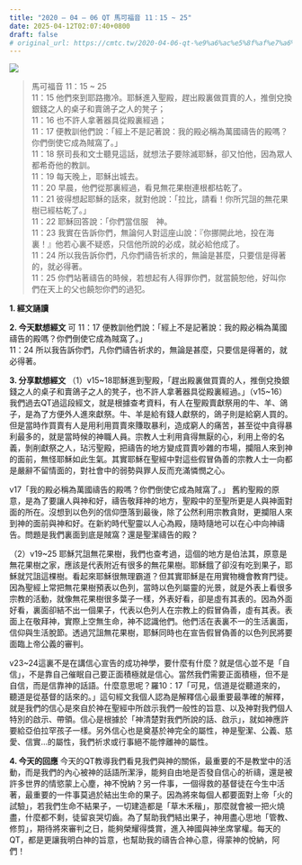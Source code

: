 ```yaml
---
title: "2020 – 04 – 06 QT 馬可福音 11：15 ~ 25"
date: 2025-04-12T02:07:40+0800
draft: false
# original_url: https://cmtc.tw/2020-04-06-qt-%e9%a6%ac%e5%8f%af%e7%a6%8f%e9%9f%b3-11%ef%bc%9a15-25
---
```


![](/images/qt.jpg)
> 馬可福音 11：15 ~ 25  
> 11：15 他們來到耶路撒冷。耶穌進入聖殿，趕出殿裏做買賣的人，推倒兌換銀錢之人的桌子和賣鴿子之人的凳子；  
> 11：16 也不許人拿著器具從殿裏經過；  
> 11：17 便教訓他們說：「經上不是記著說：我的殿必稱為萬國禱告的殿嗎？你們倒使它成為賊窩了。」  
> 11：18 祭司長和文士聽見這話，就想法子要除滅耶穌，卻又怕他，因為眾人都希奇他的教訓。  
> 11：19 每天晚上，耶穌出城去。  
> 11：20 早晨，他們從那裏經過，看見無花果樹連根都枯乾了。  
> 11：21 彼得想起耶穌的話來，就對他說：「拉比，請看！你所咒詛的無花果樹已經枯乾了。」  
> 11：22 耶穌回答說：「你們當信服　神。  
> 11：23 我實在告訴你們，無論何人對這座山說：『你挪開此地，投在海裏！』他若心裏不疑惑，只信他所說的必成，就必給他成了。  
> 11：24 所以我告訴你們，凡你們禱告祈求的，無論是甚麼，只要信是得著的，就必得著。  
> 11：25 你們站著禱告的時候，若想起有人得罪你們，就當饒恕他，好叫你們在天上的父也饒恕你們的過犯。

**1. 經文誦讀**

**2.  今天默想經文**
可 11：17 便教訓他們說：「經上不是記著說：我的殿必稱為萬國禱告的殿嗎？你們倒使它成為賊窩了。」  
11：24 所以我告訴你們，凡你們禱告祈求的，無論是甚麼，只要信是得著的，就必得著。

**3. 分享默想經文**
（1）v15\~18耶穌進到聖殿，「趕出殿裏做買賣的人，推倒兌換銀錢之人的桌子和賣鴿子之人的凳子，也不許人拿著器具從殿裏經過。」（v15\~16）我們過去QT過這段經文，就是根據查考資料，有人在聖殿賣獻祭用的牛、羊、鴿子，是為了方便外人進來獻祭。牛、羊是給有錢人獻祭的，鴿子則是給窮人買的。但是當時作買賣有人是用利用買賣來賺取暴利，造成窮人的痛苦，甚至從中貪得暴利最多的，就是當時候的神職人員。宗教人士利用貪得無厭的心，利用上帝的名義，剝削獻祭之人，玷污聖殿，把禱告的地方變成買賣吵雜的市場，攔阻人來到神的面前，無怪耶穌如此生氣。其實耶穌在聖經中對這些假冒偽善的宗教人士一向都是嚴辭不留情面的，對社會中的弱勢與罪人反而充滿憐憫之心。

v17「我的殿必稱為萬國禱告的殿嗎？你們倒使它成為賊窩了。」 舊約聖殿的原意，是為了要讓人與神和好，禱告敬拜神的地方，聖殿中的至聖所更是人與神面對面的所在。沒想到以色列的信仰墮落到最後，除了公然利用宗教貪財，更攔阻人來到神的面前與神和好。在新約時代聖靈以人心為殿，隨時隨地可以在心中向神禱告。問題是我們裏面到底是賊窩？還是聖潔禱告的殿？

（2）v19\~25 耶穌咒詛無花果樹，我們也查考過，這個的地方是伯法其，原意是無花果樹之家，應該是代表附近有很多的無花果樹。耶穌餓了卻沒有吃到果子，耶穌就咒詛這棵樹。看起來耶穌很無理霸道？但其實耶穌是在用實物機會教育門徒。因為聖經上常把無花果樹預表以色列，當時以色列屬靈的光景，就是外表上看很多宗教的活動，就像無花果樹很多葉子一樣，外表好看，卻是虛有其表的。因為外面好看，裏面卻結不出一個果子，代表以色列人在宗教上的假冒偽善，虛有其表。表面上在敬拜神，實際上空無生命，神不認識他們。他們活在表裏不一的生活裏面，信仰與生活脫節。透過咒詛無花果樹，耶穌同時也在宣告假冒偽善的以色列民將要面臨上帝公義的審判。

v23\~24這裏不是在講信心宣告的成功神學，要什麼有什麼？就是信心並不是「自信」，不是靠自己催眠自己要正面積極就是信心。當然我們需要正面積極，但不是自信，而是信靠神的話語。什麼意思呢？羅10：17「可見，信道是從聽道來的，聽道是從基督的話來的。」這句經文我個人認為是解釋信心最重要最準確的解釋，就是我們的信心是來自於神在聖經中所啟示我們一般性的旨意、以及神對我們個人特別的啟示、帶領。信心是根據於「神清楚對我們所說的話、啟示」，就如神應許要給亞伯拉罕孩子一樣。另外信心也是奠基於神完全的屬性，神是聖潔、公義、慈愛、信實…的屬性，我們祈求或行事絕不能悖離神的屬性。

**4. 今天的回應**
今天的QT教導我們看見我們與神的關係，最重要的不是教堂中的活動，而是我們的內心被神的話語所潔淨，能夠自由地是否發自信心的祈禱，還是被許多世界的情慾蒙上心塵，神不悅納？另一件事，一個得救的基督徒在今生中活著，最重要的一件事莫過於結出生命的果子。因為將來每個人都要面對上帝「火的試驗」，若我們生命不結果子，一切建造都是「草木禾稭」，那麼就會被一把火燒盡，什麼都不剩，徒留哀哭切齒。為了幫助我們結出果子，神用盡心思地「管教、修剪」，期待將來審判之日，能夠榮耀得獎賞，進入神國與神坐席掌權。每天的QT，都是更讓我明白神的旨意，也幫助我的禱告合神心意，得蒙神的悅納，阿們！
